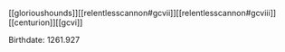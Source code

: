 [[glorioushounds]][[relentlesscannon#gcvii]][[relentlesscannon#gcviii]][[centurion]][[gcvi]]

Birthdate: 1261.927